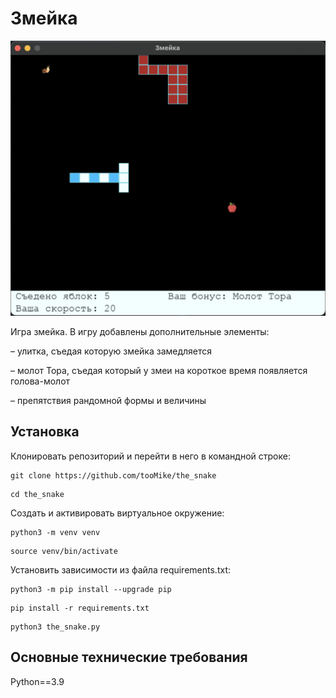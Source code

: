 # Змейка

![Header](https://github.com/tooMike/the_snake/blob/main/assets/Screenshot.png)

Игра змейка. В игру добавлены дополнительные элементы: 

– улитка, съедая которую змейка замедляется

– молот Тора, съедая который у змеи на короткое время появляется голова-молот

– препятствия рандомной формы и величины

## Установка

Клонировать репозиторий и перейти в него в командной строке:

```
git clone https://github.com/tooMike/the_snake
```

```
cd the_snake
```

Cоздать и активировать виртуальное окружение:

```
python3 -m venv venv
```

```
source venv/bin/activate
```

Установить зависимости из файла requirements.txt:

```
python3 -m pip install --upgrade pip
```

```
pip install -r requirements.txt
```

```
python3 the_snake.py
```

## Основные технические требования

Python==3.9


